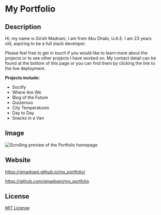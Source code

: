 # My Portfolio

## Description

Hi, my name is Girish Madnani, I am from Abu Dhabi, U.A.E. I am 23 years old, aspiring to be a full stack developer.

Please feel free to get in touch if you would like to learn more about the projects or to see other projects I have worked on. My contact detail can be found at the bottom of this page or you can find them by clicking the link to the live deployment.

**Projects include:**

- Sociify
- Where Are We
- Blog of the Future
- Quizerooo
- City Temperatures
- Day to Day
- Snacks in a Van

## Image

![Scrolling preview of the Portfolio homepage](./assets/images/readme.png)

## Website

https://gmadnani.github.io/my_portfolio/

https://github.com/gmadnani/my_portfolio

## License

[MIT License](LICENSE)